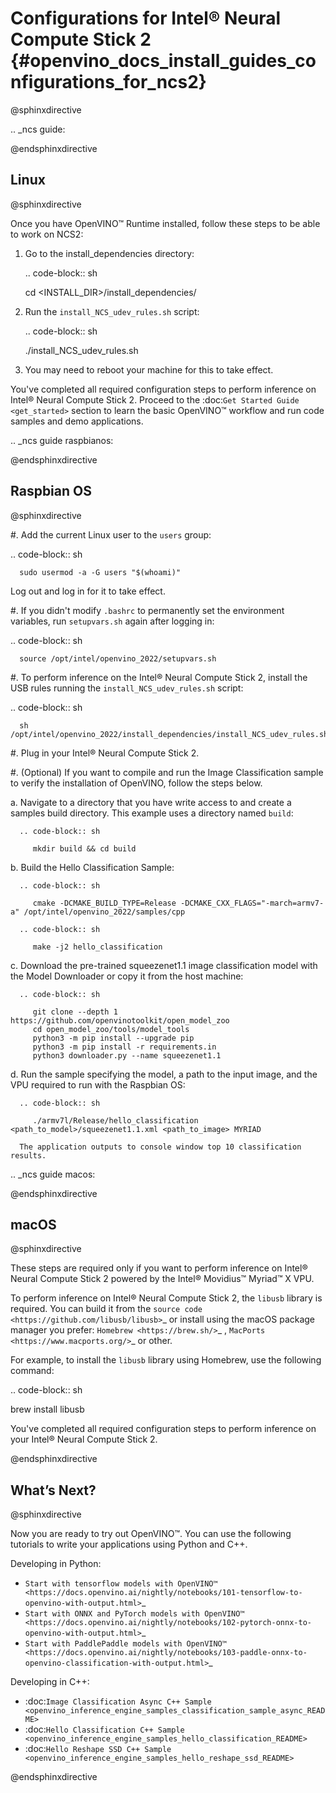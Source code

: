 # Configurations for Intel® Neural Compute Stick 2 {#openvino_docs_install_guides_configurations_for_ncs2}

@sphinxdirective

.. _ncs guide:

@endsphinxdirective


## Linux

@sphinxdirective

Once you have OpenVINO™ Runtime installed, follow these steps to be able to work on NCS2:

1. Go to the install_dependencies directory:

   .. code-block:: sh

      cd <INSTALL_DIR>/install_dependencies/

2. Run the `install_NCS_udev_rules.sh` script:

   .. code-block:: sh

      ./install_NCS_udev_rules.sh

3. You may need to reboot your machine for this to take effect.

You've completed all required configuration steps to perform inference on Intel® Neural Compute Stick 2.
Proceed to the :doc:`Get Started Guide <get_started>` section to learn the basic OpenVINO™ workflow and run code samples and demo applications.

.. _ncs guide raspbianos:

@endsphinxdirective


## Raspbian OS

@sphinxdirective

#. Add the current Linux user to the ``users`` group:

   .. code-block:: sh

      sudo usermod -a -G users "$(whoami)"

   Log out and log in for it to take effect.

#. If you didn't modify ``.bashrc`` to permanently set the environment variables, run ``setupvars.sh`` again after logging in:

   .. code-block:: sh

      source /opt/intel/openvino_2022/setupvars.sh

#. To perform inference on the Intel® Neural Compute Stick 2, install the USB rules running the ``install_NCS_udev_rules.sh`` script:

   .. code-block:: sh

      sh /opt/intel/openvino_2022/install_dependencies/install_NCS_udev_rules.sh

#. Plug in your Intel® Neural Compute Stick 2.

#. (Optional) If you want to compile and run the Image Classification sample to verify the installation of OpenVINO, follow the steps below.

   a. Navigate to a directory that you have write access to and create a samples build directory. This example uses a directory named ``build``:

      .. code-block:: sh

         mkdir build && cd build

   b. Build the Hello Classification Sample:

      .. code-block:: sh

         cmake -DCMAKE_BUILD_TYPE=Release -DCMAKE_CXX_FLAGS="-march=armv7-a" /opt/intel/openvino_2022/samples/cpp

      .. code-block:: sh

         make -j2 hello_classification

   c. Download the pre-trained squeezenet1.1 image classification model with the Model Downloader or copy it from the host machine:

      .. code-block:: sh

         git clone --depth 1 https://github.com/openvinotoolkit/open_model_zoo
         cd open_model_zoo/tools/model_tools
         python3 -m pip install --upgrade pip
         python3 -m pip install -r requirements.in
         python3 downloader.py --name squeezenet1.1

   d. Run the sample specifying the model, a path to the input image, and the VPU required to run with the Raspbian OS:

      .. code-block:: sh

         ./armv7l/Release/hello_classification <path_to_model>/squeezenet1.1.xml <path_to_image> MYRIAD

      The application outputs to console window top 10 classification results.


.. _ncs guide macos:

@endsphinxdirective


## macOS

@sphinxdirective

These steps are required only if you want to perform inference on Intel® Neural Compute Stick 2 powered by the Intel® Movidius™ Myriad™ X VPU.

To perform inference on Intel® Neural Compute Stick 2, the ``libusb`` library is required. You can build it from the `source code <https://github.com/libusb/libusb>`_ or install using the macOS package manager you prefer: `Homebrew <https://brew.sh/>`_ , `MacPorts <https://www.macports.org/>`_ or other.

For example, to install the ``libusb`` library using Homebrew, use the following command:

.. code-block:: sh

   brew install libusb


You've completed all required configuration steps to perform inference on your Intel® Neural Compute Stick 2.

@endsphinxdirective


## What’s Next?

@sphinxdirective

Now you are ready to try out OpenVINO™. You can use the following tutorials to write your applications using Python and C++.

Developing in Python:

* `Start with tensorflow models with OpenVINO™ <https://docs.openvino.ai/nightly/notebooks/101-tensorflow-to-openvino-with-output.html>`_
* `Start with ONNX and PyTorch models with OpenVINO™ <https://docs.openvino.ai/nightly/notebooks/102-pytorch-onnx-to-openvino-with-output.html>`_
* `Start with PaddlePaddle models with OpenVINO™ <https://docs.openvino.ai/nightly/notebooks/103-paddle-onnx-to-openvino-classification-with-output.html>`_

Developing in C++:

* :doc:`Image Classification Async C++ Sample <openvino_inference_engine_samples_classification_sample_async_README>`
* :doc:`Hello Classification C++ Sample <openvino_inference_engine_samples_hello_classification_README>`
* :doc:`Hello Reshape SSD C++ Sample <openvino_inference_engine_samples_hello_reshape_ssd_README>`

@endsphinxdirective

